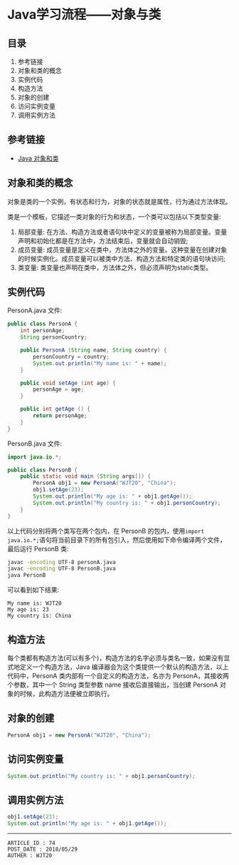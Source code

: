 
# Java学习流程——对象与类 #

## 目录 ##

1. 参考链接
2. 对象和类的概念
3. 实例代码
4. 构造方法
5. 对象的创建
6. 访问实例变量
7. 调用实例方法

## 参考链接 ##

- [Java 对象和类](http://www.runoob.com/java/java-object-classes.html)

## 对象和类的概念 ##

对象是类的一个实例，有状态和行为，对象的状态就是属性，行为通过方法体现。

类是一个模板，它描述一类对象的行为和状态，一个类可以包括以下类型变量:  
1. 局部变量: 在方法、构造方法或者语句块中定义的变量被称为局部变量。变量声明和初始化都是在方法中，方法结束后，变量就会自动销毁;  
2. 成员变量: 成员变量是定义在类中，方法体之外的变量。这种变量在创建对象的时候实例化。成员变量可以被类中方法、构造方法和特定类的语句块访问;  
3. 类变量: 类变量也声明在类中，方法体之外，但必须声明为static类型。

## 实例代码 ##

PersonA.java 文件:  

```java
public class PersonA {
    int personAge;
    String personCountry;

    public PersonA (String name, String country) {
        personCountry = country;
        System.out.println("My name is: " + name);
    }

    public void setAge (int age) {
        personAge = age;
    }

    public int getAge () {
        return personAge;
    }
}
```

PersonB.java 文件:  

```java
import java.io.*;

public class PersonB {
    public static void main (String args[]) {
        PersonA obj1 = new PersonA("WJT20", "China");
        obj1.setAge(23);
        System.out.println("My age is: " + obj1.getAge());
        System.out.println("My country is: " + obj1.personCountry);
    }
}
```

以上代码分别将两个类写在两个包内，在 PersonB 的包内，使用`import java.io.*;`语句将当前目录下的所有包引入，然后使用如下命令编译两个文件，最后运行 PersonB 类:  

```sh
javac -encoding UTF-8 personA.java
javac -encoding UTF-8 PersonB.java
java PersonB
```

可以看到如下结果:  

```
My name is: WJT20
My age is: 23
My country is: China
```

## 构造方法 ##

每个类都有构造方法(可以有多个)，构造方法的名字必须与类名一致，如果没有显式地定义一个构造方法，Java 编译器会为这个类提供一个默认的构造方法，以上代码中，PersonA 类内部有一个自定义的构造方法，名亦为 PersonA，其接收两个参数，其中一个 String 类型参数 name 接收后直接输出，当创建 PersonA 对象的时候，此构造方法便被立即执行。

## 对象的创建 ##

```java
PersonA obj1 = new PersonA("WJT20", "China");
```

## 访问实例变量 ##

```java
System.out.println("My country is: " + obj1.personCountry);
```

## 调用实例方法 ##

```java
obj1.setAge(23);
System.out.println("My age is: " + obj1.getAge());
```

---

```
ARTICLE_ID : 74
POST_DATE : 2018/05/29
AUTHER : WJT20
```
